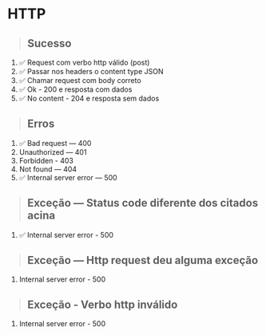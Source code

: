 # HTTP

> ## Sucesso
1. ✅ Request com verbo http válido (post)
2. ✅ Passar nos headers o content type JSON
3. ✅ Chamar request com body correto
4. ✅ Ok - 200 e resposta com dados
5. ✅ No content - 204 e resposta sem dados

> ## Erros

1. ✅ Bad request — 400
2. Unauthorized — 401
3. Forbidden - 403
4. Not found — 404
5. ✅ Internal server error — 500

> ## Exceção — Status code diferente dos citados acina
1. ✅ Internal server error - 500

> ## Exceção — Http request deu alguma exceção
1. Internal server error - 500

> ## Exceção - Verbo http inválido
1. Internal server error - 500